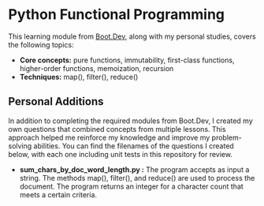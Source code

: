 # Python Functional Programming

This learning module from [Boot.Dev](https://www.boot.dev/), along with my personal studies, covers the following topics:

* __Core concepts:__ pure functions, immutability, first-class functions, higher-order functions, memoization, recursion
* __Techniques:__ map(), filter(), reduce()

## Personal Additions

In addition to completing the required modules from Boot.Dev, I created my own questions that combined concepts from multiple lessons. This approach helped me reinforce my knowledge and improve my problem-solving abilities. You can find the filenames of the questions I created below, with each one including unit tests in this repository for review.

* __sum_chars_by_doc_word_length.py :__ The program accepts as input a string. The methods map(), filter(), and reduce() are used to process the document. The program returns an integer for a character count that meets a certain criteria.
